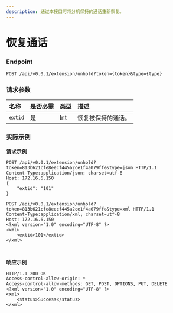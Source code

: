 ```yaml
---
description: 通过本接口可将分机保持的通话重新恢复。
---
```


# 恢复通话



### Endpoint

```text
POST /api/v0.0.1/extension/unhold?token={token}&type={type}
```

### 请求参数

| 名称 | 是否必需 | 类型 | 描述 |
| :--- | :--- | :--- | :--- |
| `extid` | 是 | Int | 恢复被保持的通话。 |

### 实际示例

**请求示例**

```text
POST /api/v0.0.1/extension/unhold?token=813b621cfe8eecf445a2ce1f4a079ffe&type=json HTTP/1.1
Content-Type:application/json; charset=utf-8
Host: 172.16.6.150
{
    "extid": "101"
}
```



```text
POST /api/v0.0.1/extension/unhold?token=813b621cfe8eecf445a2ce1f4a079ffe&type=xml HTTP/1.1
Content-Type:application/xml; charset=utf-8
Host: 172.16.6.150
<?xml version="1.0" encoding="UTF-8" ?>
<xml>
	<extid>101</extid>
</xml>

	
```

**响应示例**

```text
HTTP/1.1 200 OK
Access-control-allow-origin: *
Access-control-allow-methods: GET, POST, OPTIONS, PUT, DELETE
<?xml version="1.0" encoding="UTF-8" ?>
<xml>
	<status>Success</status>
</xml>
```

